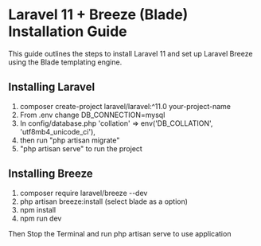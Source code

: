 # Laravel 11 + Breeze (Blade) Installation Guide
This guide outlines the steps to install Laravel 11 and set up Laravel Breeze using the Blade templating engine.

## Installing Laravel
1. composer create-project laravel/laravel:^11.0 your-project-name
2. From .env change DB_CONNECTION=mysql
3. In config/database.php 'collation' => env('DB_COLLATION', 'utf8mb4_unicode_ci'),
4. then run "php artisan migrate"
5. "php artisan serve" to run the project

## Installing Breeze
1. composer require laravel/breeze --dev
2. php artisan breeze:install (select blade as a option)
3. npm install
4. npm run dev

Then Stop the Terminal and run php artisan serve to use application
